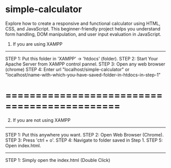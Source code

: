 # simple-calculator
Explore how to create a responsive and functional calculator using HTML, CSS, and JavaScript. This beginner-friendly project helps you understand form handling, DOM manipulation, and user input evaluation in JavaScript.

1. If you are using XAMPP
--------------------------------

STEP 1: Put this folder in 'XAMPP' -> 'htdocs' (folder).
STEP 2: Start Your Apache Server from XAMPP control pannel.
STEP 3: Open any web browser (chrome)
STEP 4: Enter url "localhost/simple-calculator" or "localhost/name-with-which-you-have-saved-folder-in-htdocs-in-step-1"


=============================================
=============================================


2. If you are not using XAMPP
--------------------------------

STEP 1: Put this anywhere you want.
STEP 2: Open Web Browser (Chrome).
STEP 3: Press 'ctrl + o'.
STEP 4: Navigate to folder saved in Step 1.
STEP 5: Open index.html.

--------------------------------

STEP 1: Simply open the index.html (Double Click)
